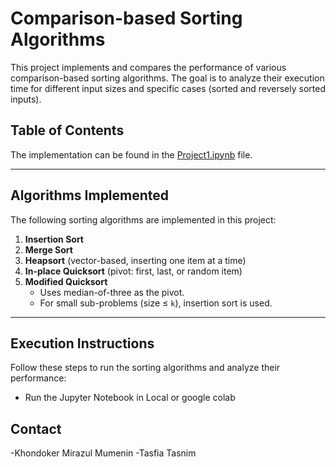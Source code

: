 # Comparison-based Sorting Algorithms

This project implements and compares the performance of various comparison-based sorting algorithms. The goal is to analyze their execution time for different input sizes and specific cases (sorted and reversely sorted inputs).

## Table of Contents
The implementation can be found in the [Project1.ipynb](https://github.com/Khondoker-M/Algorithm-Project-/blob/main/Project1.ipynb) file.

---

## Algorithms Implemented

The following sorting algorithms are implemented in this project:

1. **Insertion Sort**
2. **Merge Sort**
3. **Heapsort** (vector-based, inserting one item at a time)
4. **In-place Quicksort** (pivot: first, last, or random item)
5. **Modified Quicksort**
   - Uses median-of-three as the pivot.
   - For small sub-problems (size ≤ `k`), insertion sort is used.

---

## Execution Instructions

Follow these steps to run the sorting algorithms and analyze their performance:

- Run the Jupyter Notebook in Local or google colab
## Contact
-Khondoker Mirazul Mumenin 
-Tasfia Tasnim
